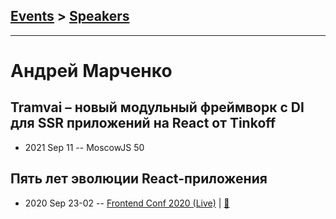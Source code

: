 ## [Events](../README.md) > [Speakers](../speakers.md)
---

# Андрей Марченко

## Tramvai – новый модульный фреймворк с DI для SSR приложений на React от Tinkoff
- 2021 Sep 11 -- MoscowJS 50    
## Пять лет эволюции React-приложения
- 2020 Sep 23-02 -- [Frontend Conf 2020 (Live)](https://www.youtube.com/watch?v=ZMlEfKZMZto)  | [:notebook:](https://drive.google.com/file/d/1jcyUn8skK1637Eigan3OOOkZqe7owvd-/view)  
